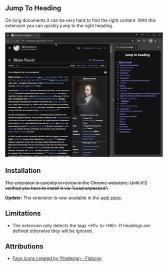 ## Jump To Heading

On long documents it can be very hard to find the right content. With this extension you can quickly jump to the right heading.

![Screenshot](images/screenshot-1.jpg)

## Installation

~~The extension is curently in review in the Chrome webstore. Until it'S verified you have to install it via "Load unpacked".~~

**Update:** The extension is now available in the [web store](https://chromewebstore.google.com/detail/jump-to-heading/hiphkchcchlgbmlfojbibmgmmjnbclnh).

## Limitations

- The extension only detects the tags \<H1> to \<H6>. If headings are defined otherwise they will be ignored.

## Attributions

- [Face icons created by Ylivdesign - Flaticon](https://www.flaticon.com/free-icons/face)
